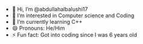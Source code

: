 - 👋 Hi, I’m @abdullahalbalushi17
- 👀 I’m interested in Computer science and Coding
- 🌱 I’m currently learning C++
- 😄 Pronouns: He/Him
- ⚡ Fun fact: Got into coding since I was 6 years old

<!---
abdullahalbalushi17/abdullahalbalushi17 is a ✨ special ✨ repository because its `README.md` (this file) appears on your GitHub profile.
You can click the Preview link to take a look at your changes.
--->
